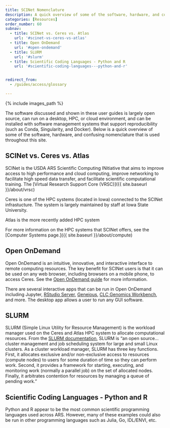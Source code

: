 ```yaml
---
title: SCINet Nomenclature
description: A quick overview of some of the software, hardware, and confusing nomenclature
categories: [Resources]
order_number: 60
subnav:
  - title: SCINet vs. Ceres vs. Atlas
    url: '#scinet-vs-ceres-vs-atlas'
  - title: Open OnDemand
    url: '#open-ondemand'
  - title: SLURM
    url: '#slurm'
  - title: Scientific Coding Languages - Python and R
    url: '#scientific-coding-languages---python-and-r'


redirect_from: 
  - /guides/access/glossary

---
```


{% include images_path %}




The software discussed and shown in these user guides is largely open source, can run on a desktop, HPC, or cloud environment, and can be installed with software management systems that support reproducibility (such as Conda, Singularity, and Docker). Below is a quick overview of some of the software, hardware, and confusing nomenclature that is used throughout this site.<!--excerpt-->

## SCINet vs. Ceres vs. Atlas

SCINet is the USDA ARS Scientific Computing INitiative that aims to improve access to high performance and cloud computing, improve networking to facilitate high speed data transfer, and facilitate scientific computational training. The [Virtual Research Support Core (VRSC)]({{ site.baseurl }}/about/vrsc) 

Ceres is one of the HPC systems (located in Iowa) connected to the SCINet infrastucture. The system is largely maintained by staff at Iowa State University. 

Atlas is the more recently added HPC system 

For more information on the HPC systems that SCINet offers, see the [Computer Systems page.]({{ site.baseurl }}/about/compute)

## Open OnDemand

Open OnDemand is an intuitive, innovative, and interactive interface to remote computing resources. The key benefit for SCINet users is that it can be used on any web browser, including browsers on a mobile phone, to access Ceres. See the [Open OnDemand guide](https://scinet.usda.gov/guides/use/open-ondemand) for more information. 

There are several interactive apps that can be run in Open OnDemand including Jupyter, [RStudio Server](https://scinet.usda.gov/guides/ide/r-studio), [Geneious](https://scinet.usda.gov/guides/application/geneious), [CLC Genomics Workbench](https://scinet.usda.gov/guides/application/clc-workbench), and more. The desktop app allows a user to run any GUI software.

## SLURM

SLURM (Simple Linux Utility for Resource Management) is the workload manager used on the Ceres and Atlas HPC system to allocate computational resources. From the [SLURM documentation](https://slurm.schedmd.com/quickstart.html), SLURM is “an open source… cluster management and job scheduling system for large and small Linux clusters. As a cluster workload manager, SLURM has three key functions. First, it allocates exclusive and/or non-exclusive access to resources (compute nodes) to users for some duration of time so they can perform work. Second, it provides a framework for starting, executing, and monitoring work (normally a parallel job) on the set of allocated nodes. Finally, it arbitrates contention for resources by managing a queue of pending work.”

## Scientific Coding Languages - Python and R

Python and R appear to be the most common scientific programming languages used across ARS. However, many of these examples could also be run in other programming languages such as Julia, Go, IDL/ENVI, etc.
